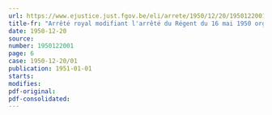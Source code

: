 ```yaml
---
url: https://www.ejustice.just.fgov.be/eli/arrete/1950/12/20/1950122001/justel
title-fr: "Arrêté royal modifiant l'arrêté du Régent du 16 mai 1950 organisant le remboursement de la valeur des timbres fiscaux dont le retrait a été ordonné par l'arrêté du Régent du 17 août 1948"
date: 1950-12-20
source:
number: 1950122001
page: 6
case: 1950-12-20/01
publication: 1951-01-01
starts:
modifies:
pdf-original:
pdf-consolidated:
---
```


